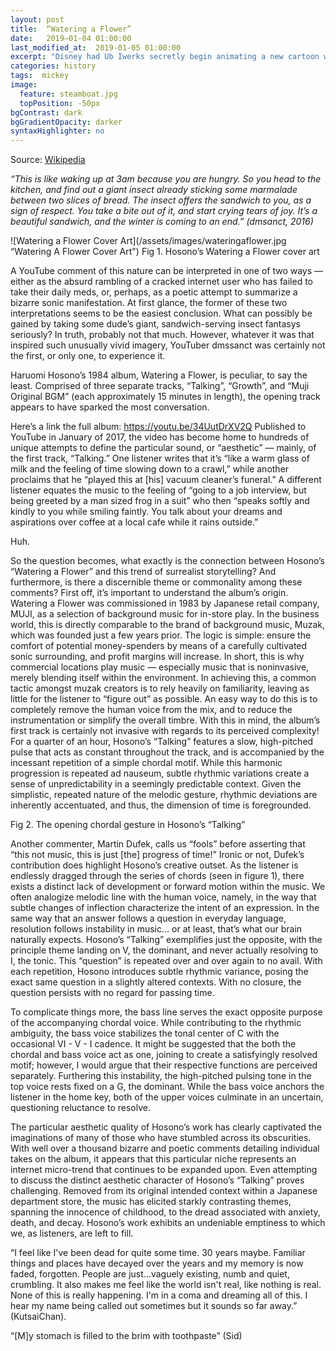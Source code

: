 ```yaml
---
layout: post
title:  “Watering a Flower”
date:   2019–01-04 01:00:00
last_modified_at:  2019-01-05 01:00:00
excerpt: "Disney had Ub Iwerks secretly begin animating a new cartoon while still under contract with Universal..."
categories: history
tags:  mickey
image:
  feature: steamboat.jpg
  topPosition: -50px
bgContrast: dark
bgGradientOpacity: darker
syntaxHighlighter: no
---
```

Source: [Wikipedia](https://en.wikipedia.org/wiki/Mickey_Mouse)

*“This is like waking up at 3am because you are hungry. So you head to the kitchen, and find out a giant insect already sticking some marmalade between two slices of bread. The insect offers the sandwich to you, as a sign of respect. You take a bite out of it, and start crying tears of joy. It’s a beautiful sandwich, and the winter is coming to an end﻿.” (dmsanct, 2016)*

![Watering a Flower Cover Art](/assets/images/wateringaflower.jpg “Watering A Flower Cover Art")
Fig 1. Hosono’s Watering a Flower cover art 

A YouTube comment of this nature can be interpreted in one of two ways — either as the absurd rambling of a cracked internet user who has failed to take their daily meds, or, perhaps, as a poetic attempt to summarize a bizarre sonic manifestation. At first glance, the former of these two interpretations seems to be the easiest conclusion. What can possibly be gained by taking some dude’s giant, sandwich-serving insect fantasys seriously? In truth, probably not that much. However, whatever it was that inspired such unusually vivid imagery, YouTuber dmssanct was certainly not the first, or only one, to experience it.

Haruomi Hosono’s 1984 album, Watering a Flower, is peculiar, to say the least. Comprised of three separate tracks, “Talking”, “Growth”, and “Muji Original BGM” (each approximately 15 minutes in length), the opening track appears to have sparked the most conversation.

Here’s a link the full album: https://youtu.be/34UutDrXV2Q
Published to YouTube in January of 2017, the video has become home to hundreds of unique attempts to define the particular sound, or “aesthetic” — mainly, of the first track, “Talking.” One listener writes that it’s “like a warm glass of milk and the feeling of time slowing down to a crawl,” while another proclaims that he “played this at [his] vacuum cleaner’s funeral.” A different listener equates the music to the feeling of “going to a job interview, but being greeted by a man sized frog in a suit” who then “speaks softly and kindly to you while smiling faintly. You talk about your dreams and aspirations over coffee at a local cafe while it rains outside.﻿”

Huh.

So the question becomes, what exactly is the connection between Hosono’s “Watering a Flower” and this trend of surrealist storytelling? And furthermore, is there a discernible theme or commonality among these comments?
First off, it’s important to understand the album’s origin. Watering a Flower was commissioned in 1983 by Japanese retail company, MUJI, as a selection of background music for in-store play. In the business world, this is directly comparable to the brand of background music, Muzak, which was founded just a few years prior. The logic is simple: ensure the comfort of potential money-spenders by means of a carefully cultivated sonic surrounding, and profit margins will increase. In short, this is why commercial locations play music — especially music that is noninvasive, merely blending itself within the environment. In achieving this, a common tactic amongst muzak creators is to rely heavily on familiarity, leaving as little for the listener to “figure out” as possible. An easy way to do this is to completely remove the human voice from the mix, and to reduce the instrumentation or simplify the overall timbre. With this in mind, the album’s first track is certainly not invasive with regards to its perceived complexity! For a quarter of an hour, Hosono’s “Talking” features a slow, high-pitched pulse that acts as constant throughout the track, and is accompanied by the incessant repetition of a simple chordal motif. While this harmonic progression is repeated ad nauseum, subtle rhythmic variations create a sense of unpredictability in a seemingly predictable context. Given the simplistic, repeated nature of the melodic gesture, rhythmic deviations are inherently accentuated, and thus, the dimension of time is foregrounded.

Fig 2. The opening chordal gesture in Hosono’s “Talking” 

Another commenter, Martin Dufek, calls us “fools” before asserting that “this not music, this is just [the] progress of time!﻿” Ironic or not, Dufek’s contribution does highlight Hosono’s creative outset. As the listener is endlessly dragged through the series of chords (seen in figure 1), there exists a distinct lack of development or forward motion within the music. We often analogize melodic line with the human voice, namely, in the way that subtle changes of inflection characterize the intent of an expression. In the same way that an answer follows a question in everyday language, resolution follows instability in music… or at least, that’s what our brain naturally expects. Hosono’s “Talking” exemplifies just the opposite, with the principle theme landing on V, the dominant, and never actually resolving to I, the tonic. This “question” is repeated over and over again to no avail. With each repetition, Hosono introduces subtle rhythmic variance, posing the exact same question in a slightly altered contexts. With no closure, the question persists with no regard for passing time.

To complicate things more, the bass line serves the exact opposite purpose of the accompanying chordal voice. While contributing to the rhythmic ambiguity, the bass voice stabilizes the tonal center of C with the occasional VI - V - I cadence. It might be suggested that the both the chordal and bass voice act as one, joining to create a satisfyingly resolved motif; however, I would argue that their respective functions are perceived separately. Furthering this instability, the high-pitched pulsing tone in the top voice rests fixed on a G, the dominant. While the bass voice anchors the listener in the home key, both of the upper voices culminate in an uncertain, questioning reluctance to resolve.

The particular aesthetic quality of Hosono’s work has clearly captivated the imaginations of many of those who have stumbled across its obscurities. With well over a thousand bizarre and poetic comments detailing individual takes on the album, it appears that this particular niche represents an internet micro-trend that continues to be expanded upon. Even attempting to discuss the distinct aesthetic character of Hosono’s “Talking” proves challenging. Removed from its original intended context within a Japanese department store, the music has elicited starkly contrasting themes, spanning the innocence of childhood, to the dread associated with anxiety, death, and decay. Hosono’s work exhibits an undeniable emptiness to which we, as listeners, are left to fill.

“I feel like I've been dead for quite some time. 30 years maybe. Familiar things and places have decayed over the years and my memory is now faded, forgotten. People are just...vaguely existing, numb and quiet, crumbling. It also makes me feel like the world isn't real, like nothing is real. None of this is really happening. I'm in a coma and dreaming all of this. I hear my name being called out sometimes but it sounds so far away.” (KutsaiChan).

“[M]y stomach is filled to the brim with toothpaste﻿” (Sid)
